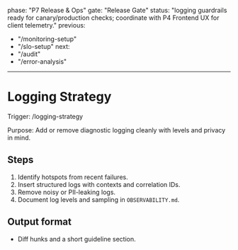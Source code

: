 phase: "P7 Release & Ops"
gate: "Release Gate"
status: "logging guardrails ready for canary/production checks; coordinate with P4 Frontend UX for client telemetry."
previous:

- "/monitoring-setup"
- "/slo-setup"
next:
- "/audit"
- "/error-analysis"

---

# Logging Strategy

Trigger: /logging-strategy

Purpose: Add or remove diagnostic logging cleanly with levels and privacy in mind.

## Steps

1. Identify hotspots from recent failures.
2. Insert structured logs with contexts and correlation IDs.
3. Remove noisy or PII-leaking logs.
4. Document log levels and sampling in `OBSERVABILITY.md`.

## Output format

- Diff hunks and a short guideline section.

